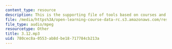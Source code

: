 ```yaml
---
content_type: resource
description: This is the supporting file of tools based on courses and classes.
file: /media/https%3A/open-learning-course-data-rc.s3.amazonaws.com/res-21g-003-learning-chinese-a-foundation-course-in-mandarin-spring-2011/780cec8a0553ab8dbe18717784cb213a_3.12.mp3
file_type: audio/mpeg
resourcetype: Other
title: 3.12.mp3
uid: 780cec8a-0553-ab8d-be18-717784cb213a
---
```

